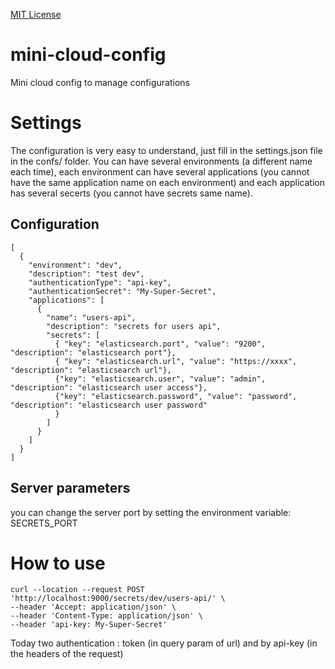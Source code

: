 [MIT License](#mit-license)
 
# mini-cloud-config
Mini cloud config to manage configurations

# Settings
The configuration is very easy to understand, just fill in the settings.json file in the confs/ folder.
You can have several environments (a different name each time), each environment can have several applications (you cannot have the same application name on each environment) and each application has several secerts (you cannot have secrets same name).

## Configuration
```
[
  {
    "environment": "dev",
    "description": "test dev",
    "authenticationType": "api-key",
    "authenticationSecret": "My-Super-Secret",
    "applications": [
      {
        "name": "users-api",
        "description": "secrets for users api",
        "secrets": [
          { "key": "elasticsearch.port", "value": "9200", "description": "elasticsearch port"},
          { "key": "elasticsearch.url", "value": "https://xxxx", "description": "elasticsearch url"},
          {"key": "elasticsearch.user", "value": "admin", "description": "elasticsearch user access"},
          {"key": "elasticsearch.password", "value": "password", "description": "elasticsearch user password"
          }
        ]
      }
    ]
  }
]
```

## Server parameters
you can change the server port by setting the environment variable: SECRETS_PORT

# How to use
```
curl --location --request POST 'http://localhost:9000/secrets/dev/users-api/' \
--header 'Accept: application/json' \
--header 'Content-Type: application/json' \
--header 'api-key: My-Super-Secret'
```

Today two authentication : token (in query param of url) and by api-key (in the headers of the request)

